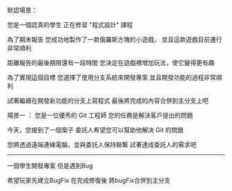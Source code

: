 默認場景：

您是一個認真的學生
正在修習 "程式設計" 課程

為了期末報告
您成功地製作了一款俄羅斯方塊的小遊戲，
並且這款遊戲目前運行非常順利

距離報告的最後期限還有一段時間
您決定在遊戲裡增加玩法，使它變得更有趣

為了實現這個目標
您選擇了使用分支系統來開發專案
並且開發功能的過程非常順利

試著繼續在開發新功能的分支上寫程式
最後將完成的內容合併到主分支上吧


場景一 ：
您是一位優秀的 Git 工程師
您的任務是解決客戶提出的問題

今天，您接到了一個案子
委託人希望您可以幫助他解決 Git 的問題

您將透過遠端連線電腦，並與委託人保持聯繫
試著達成委託人的需求吧

----------------
一個學生開發專案
但是遇到Bug

希望玩家先建立BugFix
在完成修復後
將bugFix合併到主分支